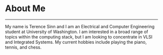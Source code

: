 # About Me
---

My name is Terence Sinn and I am an Electrical and Computer Engineering student at University of Washington. I am interested in a broad range of topics within the computing stack, but I am looking to concentrate in VLSI and Integrated Systems. My current hobbies include playing the piano, tennis, and chess. 
